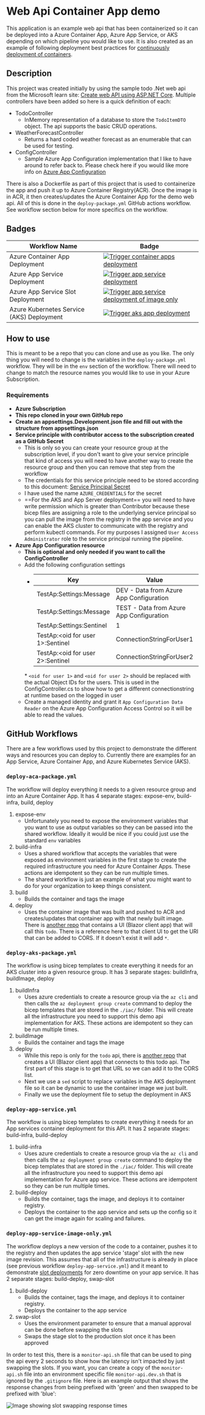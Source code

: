 

# Web Api Container App demo

This application is an example web api that has been containerized so it can be deployed into a Azure Container App, Azure App Service, or AKS depending on which pipeline you would like to use.  It is also created as an example of following deployment best practices for [continuously deployment of containers](https://learn.microsoft.com/en-us/azure/app-service/deploy-best-practices#continuously-deploy-containers).

## Description

This project was created initially by using the sample todo .Net web api from the Microsoft learn site:  [Create web API using ASP.NET Core](https://learn.microsoft.com/en-us/aspnet/core/tutorials/first-web-api?view=aspnetcore-6.0&tabs=visual-studio-code).  Multiple controllers have been added so here is a quick definition of each:
- TodoController
  - InMemory representation of a database to store the `TodoItemDTO` object.  The api supports the basic CRUD operations.
- WeatherForecastController
  - Returns a hard coded weather forecast as an enumerable that can be used for testing.
- ConfigController
  - Sample Azure App Configuration implementation that I like to have around to refer back to.  Please check here if you would like more info on [Azure App Configuration](https://learn.microsoft.com/en-us/azure/azure-app-configuration/overview)

There is also a Dockerfile as part of this project that is used to containerize the app and push it up to Azure Container Registry(ACR).  Once the image is in ACR, it then creates/updates the Azure Container App for the demo web api.  All of this is done in the `deploy-package.yml` GitHub actions workflow.  See workflow section below for more specifics on the workflow.

## Badges

| Workflow Name     | Badge |
| ----------- | ----------- |
| Azure Container App Deployment | [![Trigger container apps deployment](https://github.com/anotherRedbeard/web-api-demo-container/actions/workflows/deploy-aca-package.yml/badge.svg?branch=main)](https://github.com/anotherRedbeard/web-api-demo-container/actions/workflows/deploy-aca-package.yml) |
| Azure App Service Deployment | [![Trigger app service deployment](https://github.com/anotherRedbeard/web-api-demo-container/actions/workflows/deploy-app-service.yml/badge.svg)](https://github.com/anotherRedbeard/web-api-demo-container/actions/workflows/deploy-app-service.yml) |
| Azure App Service Slot Deployment | [![Trigger app service deployment of image only](https://github.com/anotherRedbeard/web-api-demo-container/actions/workflows/deploy-app-service-image-only.yml/badge.svg)](https://github.com/anotherRedbeard/web-api-demo-container/actions/workflows/deploy-app-service-image-only.yml) |
| Azure Kubernetes Service (AKS) Deployment   | [![Trigger aks app deployment](https://github.com/anotherRedbeard/web-api-demo-container/actions/workflows/deploy-aks-package.yaml/badge.svg)](https://github.com/anotherRedbeard/web-api-demo-container/actions/workflows/deploy-aks-package.yaml)        |

## How to use

This is meant to be a repo that you can clone and use as you like.  The only thing you will need to change is the variables in the `deploy-package.yml` workflow.  They will be in the `env` section of the workflow.  There will need to change to match the resource names you would like to use in your Azure Subscription.

### Requirements

- **Azure Subscription**
- **This repo cloned in your own GitHub repo**
- **Create an appsettings.Development.json file and fill out with the structure from appsettings.json**
- **Service principle with contributor access to the subscription created as a GitHub Secret**
  - This is only so you can create your resource group at the subscription level, if you don't want to give your service principle that kind of access you will need to have another way to create the resource group and then you can remove that step from the workflow
  - The credentials for this service principle need to be stored according to this document:  [Service Principal Secret](https://learn.microsoft.com/en-us/azure/developer/github/connect-from-azure?tabs=azure-portal%2Clinux#use-the-azure-login-action-with-a-service-principal-secret)
  - I have used the name `AZURE_CREDENTIALS` for the secret
  - ==For the AKS and App Server deployment== you will need to have write permission which is greater than Contributor because these bicep files are assigning a role to the underlying service principal so you can pull the image from the registry in the app service and you can enable the AKS cluster to communicate with the registry and perform kubectl commands.  For my purposes I assigned `User Access Administrator` role to the service principal running the pipeline.
- **Azure App Configuration resource**
  - **This is optional and only needed if you want to call the ConfigController**
  - Add the following configuration settings
    - | Key     | Value | Label |
        | ----------- | ----------- | -- |
        |TestAp:Settings:Message|DEV - Data from Azure App Configuration | dev |
        |TestAp:Settings:Message|TEST - Data from Azure App Configuration | test |
        |TestAp:Settings:Sentinel|1 |  |
        |TestAp:<oid for user 1>:Sentinel|ConnectionStringForUser1 |  |
        |TestAp:<oid for user 2>:Sentinel|ConnectionStringForUser2 |  |
    \* `<oid for user 1>` and `<oid for user 2>` should be replaced with the actual Object IDs for the users. This is used in the ConfigController.cs to show how to get a different connectionstring at runtime based on the logged in user
  - Create a managed identity and grant it `App Configuration Data Reader` on the Azure App Configuration Access Control so it will be able to read the values.

## GitHub Workflows

There are a few workflows used by this project to demonstrate the different ways and resources you can deploy to.  Currently there are examples for an App Service, Azure Container App, and Azure Kubernetes Service (AKS).

### `deploy-aca-package.yml`

The workflow will deploy everything it needs to a given resource group and into an Azure Container App.  It has 4 separate stages: expose-env, build-infra, build, deploy

1. expose-env
    - Unfortunately you need to expose the environment variables that you want to use as output variables so they can be passed into the shared workflow. Ideally it would be nice if you could just use the standard `env` variables
2. build-infra
    - Uses a shared workflow that accepts the variables that were exposed as environment variables in the first stage to create the required infrastructure you need for Azure Container Apps.  These actions are idempotent so they can be run multiple times.
    - The shared workflow is just an example of what you might want to do for your organization to keep things consistent.
3. build
    - Builds the container and tags the image
4. deploy
    - Uses the container image that was built and pushed to ACR and creates/updates that container app with that newly built image. There is [another repo](https://github.com/anotherRedbeard/blazor-demo-container) that contains a UI (Blazor client app) that will call this `todo`.  There is a reference here to that client UI to get the URI that can be added to CORS. If it doesn't exist it will add `*`.

### `deploy-aks-package.yml`

The workflow is using bicep templates to create everything it needs for an AKS cluster into a given resource group.  It has 3 separate stages: buildInfra, buildImage, deploy

1. buildInfra
    - Uses azure credentials to create a resource group via the `az cli` and then calls the `az deployment group create` command to deploy the bicep templates that are stored in the `./iac/` folder.  This will create all the infrastructure you need to support this demo api implementation for AKS.  These actions are idempotent so they can be run multiple times.
2. buildImage
    - Builds the container and tags the image
3. deploy
    - While this repo is only for the `todo` api, there is [another repo](https://github.com/anotherRedbeard/blazor-demo-container) that creates a UI (Blazor client app) that connects to this todo api. The first part of this stage is to get that URL so we can add it to the CORS list.
    - Next we use a `sed` script to replace variables in the AKS deployment file so it can be dynamic to use the container image we just built.
    - Finally we use the deployment file to setup the deployment in AKS

### `deploy-app-service.yml`

The workflow is using bicep templates to create everything it needs for an App services container deployment for this API. It has 2 separate stages: build-infra, build-deploy

1. build-infra
    - Uses azure credentials to create a resource group via the `az cli` and then calls the `az deployment group create` command to deploy the bicep templates that are stored in the `./iac/` folder.  This will create all the infrastructure you need to support this demo api implementation for Azure app service.  These actions are idempotent so they can be run multiple times.
2. build-deploy
    - Builds the container, tags the image, and deploys it to container registry.
    - Deploys the container to the app service and sets up the config so it can get the image again for scaling and failures.

### `deploy-app-service-image-only.yml`

The workflow deploys a new version of the code to a container, pushes it to the registry and then updates the app service 'stage' slot with the new image revision.  This assumes that all of the infrastructure is already in place (see previous workflow `deploy-app-service.yml`) and it meant to demonstrate [slot deployments](https://learn.microsoft.com/en-us/azure/app-service/deploy-staging-slots?tabs=portal) for zero downtime on your app service. It has 2 separate stages: build-deploy, swap-slot

1. build-deploy
    - Builds the container, tags the image, and deploys it to container registry.
    - Deploys the container to the app service
2. swap-slot
    - Uses the environment parameter to ensure that a manual approval can be done before swapping the slots
    - Swaps the stage slot to the production slot once it has been approved

In order to test this, there is a `monitor-api.sh` file that can be used to ping the api every 2 seconds to show how the latency isn't impacted by just swapping the slots. If you want, you can create a copy of the `monitor-api.sh` file into an environment specific file `monitor-api.dev.sh` that is ignored by the `.gitignore` file. Here is an example output that shows the response changes from being prefixed with 'green' and then swapped to be prefixed with 'blue':

![Image showing slot swapping response times](./img/monitor-example.png)